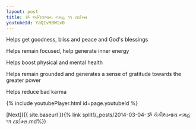 ```yaml
---
layout: post
title: ૐ અનિલભાય નમહ ૧૧ ટાઈમ્સ
youtubeId: YaQIv9BWIx0
---
```

 
 
Helps get goodness, bliss and peace and God's blessings
 
Helps remain focused, help generate inner energy 
 
Helps boost physical and mental health 
 
Helps remain grounded and generates a sense of gratitude towards the greater power 
 
Helps reduce bad karma
 
 
 
 


{% include youtubePlayer.html id=page.youtubeId %}
 
[Next]({{ site.baseurl }}{% link  split1/_posts/2014-03-04-ૐ ચેકીથાનાય નમહ ૧૧ ટાઈમ્સ.md%})
 
